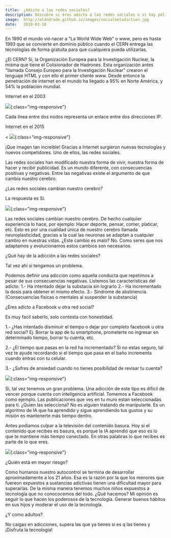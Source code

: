 ```yaml
---
title:	¿Adicto a las redes sociales?
description: Descubre si eres adicto a las redes sociales o si hay peligros por el uso de las mismas
image: 	http://al4ndrade.github.io/images/socialnetadiction.jpg
date: 	2018-03-18
---
```


<link rel="stylesheet" href="{{site.baseurl}}/css/blogposts.css">

En 1990 el mundo vió nacer a "La World Wide Web" o www, pero es hasta 1993 que se convierte en dominio público cuando el CERN entrega las tecnologías de forma gratuita para que cualquiera pueda utilizarlas.
 
¿El CERN? Si, la Organización Europea para la Investigación Nuclear, la misma que tiene el Colisionador de Hadrones. Esta organización antes "llamada Consejo Europeo para la Investigación Nuclear" crearon el lenguaje HTML y con ello el primer cliente www.  Desde entonce la penetración de internet en el mundo ha llegado a 95% en Norte América, y 54% la población mundial.

Internet en el 2003

![]({{site.baseurl}}/images/internet2003.png){:class="img-responsive"}

Cada línea entre dos nodos representa un enlace entre dos direcciones IP.

Internet en el 2015

<
![]({{site.baseurl}}/images/internet2015.png){:class="img-responsive"}



¡Que imagen tan increible! Gracias a Internet surgieron nuevas tecnologías y nuevos competidores. Uno de ellos, las redes sociales.

Las redes sociales han modificado nuestra forma de vivir, nuestra forma de hacer y recibir publicidad. Es un mundo diferente, con consecuencias positivas y negativas. Entre las negativas existe el argumento de que cambia nuestro cerebro.

¿Las redes sociales cambian nuestro cerebro?

La respuesta es Si.

![]({{site.baseurl}}/images/surpriseFace.jpeg){:class="img-responsive"}

Las redes sociales cambian nuestro cerebro. De hecho cualquier experiencia lo hace, por ejemplo: Hacer deporte, pensar, comer, platicar, etc. Esto es por una cualidad única de nuestro cerebro llamada neuroplasticidad, gracias a la cual las neuronas se adaptan a cualquier cambio en nuestras vidas.
¿Este cambio es malo?
No. Como seres que nos adaptamos y evolucionamos estos cambios son necesarios.

¿Qué hay de la adicción a las redes sociales?

Tal vez ahí si tengamos un problema.

Podemos definir una adicción como aquella conducta que repetimos a pesar de sus consecuencias negativas. 
Listemos las características del adicto:
1.- Ha intentado dejar la substacia sin lograrlo
2.- Ha incrementado la dosis para obtener el mismo efecto.
3.- Sindrome de abstinencia. (Consecuencias físicas o mentales al suspender la substancia)

¿Eres adicto a Facebook u otra red social?

Es muy facil saberlo, solo contesta con honestidad.

1.- ¿Has intentado disminuir el tiempo o dejar por completo facebook u otra red social?
Ej. Borrar la app de tu smartphone, prometerte no ingresar en determinado tiempo, borrar tu cuenta, etc.

2.- ¿El tiempo que pasas en la red ha incrementado?
Si no estas seguro, tal vez te ayude recordando si el tiempo que pasa en el baño incrementa cuando entras con tu celular.

3.- ¿Sufres de ansiedad cuando no tienes posibilidad de revisar tu cuenta?


![]({{site.baseurl}}/images/joey.gif){:class="img-responsive"}

Si, tal vez tenemos un gran problema. Una adicción de este tipo es dificil de vencer porque cuenta con inteligencia artificial. Tomemos a Facebook como ejemplo. Las publicaciones que ves en tu muro estan seleccionadas para ti. ¿Quien las selecciona? No es alguien tratando de manipularte. Es un algoritmo de IA que ha aprendido y sigue aprendiendo tus gustos y su misión es mantenerte más tiempo dentro. 

Antes podíamos culpar a la televisión del contenido basura. Hoy si el contenido que recibes es basura, es porque la IA aprendió que eso es lo que te mantiene más tiempo conectado. En otras palabras lo que recibes es parte de lo que eres.

![]({{site.baseurl}}/images/contempt.jpg){:class="img-responsive"}

¿Quién está en mayor riesgo?

Como humanos nuestro autocontrol se termina de desarrollar aproximadamente a los 21 años. Esa es la razón por la que los menores que fuereon expuestos a sustancias adictivas tienen una dificultad mayor para superarlas.
De la misma manera tenemos muchos niños expuestos a tecnología que no conococemos del todo. ¿Qué hacemos? Mi opinión es seguir lo que hacen los poderosos de la tecnología. Generar buenos hábitos en sus hijos y moderar el uso de la tecnología.

¿Y como adultos?

No caigas en adicciones, supera las que ya tienes si es q las tienes y ¡Disfruta la tecnología!




